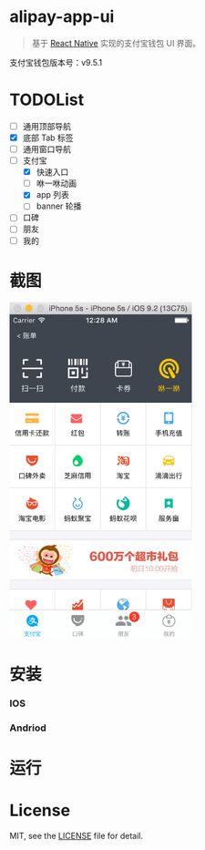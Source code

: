 # alipay-app-ui

> 基于 [React Native](https://github.com/facebook/react-native) 实现的支付宝钱包 UI 界面。

支付宝钱包版本号：v9.5.1

# TODOList
- [ ] 通用顶部导航
- [x] 底部 Tab 标签
- [ ] 通用窗口导航
- [ ] 支付宝
  - [x] 快速入口
  - [ ] 咻一咻动画
  - [x] app 列表
  - [ ] banner 轮播
- [ ] 口碑
- [ ] 朋友
- [ ] 我的

# 截图

<img src="screenshot-ios.png" width="320" alt="AlipayAppUI">

# 安装

### IOS

### Andriod

# 运行

# License

MIT, see the [LICENSE](/LICENSE) file for detail.